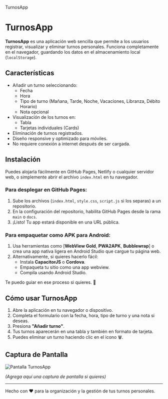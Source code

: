 TurnosApp

# TurnosApp

**TurnosApp** es una aplicación web sencilla que permite a los usuarios registrar, visualizar y eliminar turnos personales. Funciona completamente en el navegador, guardando los datos en el almacenamiento local (`localStorage`).

## Características

- Añadir un turno seleccionando:
  - Fecha
  - Hora
  - Tipo de turno (Mañana, Tarde, Noche, Vacaciones, Libranza, Débito Horario)
  - Nota opcional
- Visualización de los turnos en:
  - Tabla
  - Tarjetas individuales (Cards)
- Eliminación de turnos registrados.
- Diseño responsive y optimizado para móviles.
- No requiere conexión a internet después de ser cargada.

## Instalación

Puedes alojarla fácilmente en GitHub Pages, Netlify o cualquier servidor web, o simplemente abrir el archivo `index.html` en tu navegador.

### Para desplegar en GitHub Pages:
1. Sube los archivos (`index.html`, `style.css`, `script.js` si los separas) a un repositorio.
2. En la configuración del repositorio, habilita GitHub Pages desde la rama `main` o `docs`.
3. ¡Listo! Tu app estará disponible en una URL pública.

### Para empaquetar como APK para Android:

1. Usa herramientas como [**WebView Gold**, **PWA2APK**, **Bubblewrap**] o crea una app nativa ligera en Android Studio que cargue tu página web.
2. Alternativamente, si quieres hacerlo fácil:
   - Instala **CapacitorJS** o **Cordova**.
   - Empaqueta tu sitio como una app webview.
   - Compila usando Android Studio.

Te puedo guiar en ese proceso si quieres. 🚀

## Cómo usar TurnosApp

1. Abre la aplicación en tu navegador o dispositivo.
2. Completa el formulario con la fecha, hora, tipo de turno y una nota si deseas.
3. Presiona **"Añadir turno"**.
4. Tus turnos aparecerán en una tabla y también en formato de tarjeta.
5. Puedes eliminar un turno haciendo clic en el icono 🗑️.

## Captura de Pantalla

![Pantalla TurnosApp](./pantalla.png)

*(Agrega aquí una captura de pantalla si quieres)*

---

Hecho con ❤️ para la organización y la gestión de tus turnos personales.

